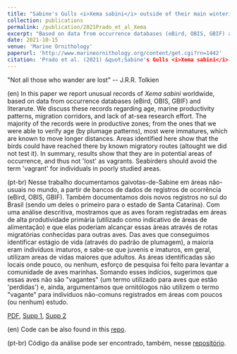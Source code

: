 ```yaml
---
title: "Sabine's Gulls <i>Xema sabini</i> outside of their main wintering areas are not necessarily vagrants"
collection: publications
permalink: /publication/2021Prado_et_al_Xema
excerpt: "Based on data from occurrence databases (eBird, OBIS, GBIF) and literarute, we report on unusual records of Sabine's Gulls worldwide -- usually refered as "vagrants". We discuss these records regarding age, marine productivity patterns, migration corridors, and lack of at-sea research effort, showing that they are in potential areas of occurrence, and thus not 'lost' as vagrants."
date: 2021-10-15
venue: 'Marine Ornithology'
paperurl: 'http://www.marineornithology.org/content/get.cgi?rn=1442'
citation: 'Prado et al. (2021) &quot;Sabine's Gulls <i>Xema sabini</i> outside of their main wintering areas are not necessarily vagrants.&quot; <i>Mar. Ornithol.</i> 49: 349-357.'
---
```

"Not all those who wander are lost" -- J.R.R. Tolkien

(en)  In this paper we report unusual records of *Xema sabini* worldwide, based on data from occurrence databases (eBird, OBIS, GBIF) and literarute. We discuss these records regarding age, marine productivity patterns, migration corridors, and lack of at-sea research effort. The majority of the records were in productive zones; from the ones that we were able to verify age (by plumage patterns), most were immatures, which are known to move longer distances. Areas identified here show that the birds could have reached there by known migratory routes (altought we did not test it). In summary, results show that they are in potential areas of occurrence, and thus not 'lost' as vagrants. Seabirders should avoid the term 'vagrant' for individuals in poorly studied areas.

(pt-br)  Nesse trabalho documentamos gaivotas-de-Sabine em áreas não-usuais no mundo, a partir de bancos de dados de registros de ocorrência (eBird, OBIS, GBIF). Também documentamos dois novos registros no sul do Brasil (sendo um deles o primeiro para o estado de Santa Catarina). Com uma análise descritiva, mostramos que as aves foram registradas em áreas de alta produtividade primária (utilizado como indicativo de áreas de alimentação) e que elas poderiam alcançar essas áreas através de rotas migratórias conhecidas para outras aves. Das aves que conseguimos identificar estágio de vida (através do padrão de plumagem), a maioria eram indivíduos imaturos, e sabe-se que juvenis e imaturos, em geral, utilizam areas de vidas maiores que adultos. As áreas identificadas são locais onde pouco, ou nenhum, esforço de pesquisa foi feito para levantar a comunidade de aves marinhas. Somando esses indícios, sugerimos que essas aves não são "vagantes" (um termo utilizado para aves que estão 'perdidas') e, ainda, argumentamos que ornitólogos não utilizem o termo "vagante" para indivíduos não-comuns registrados em áreas com poucos (ou nenhum) estudo.

[PDF](http://nwdaudt.github.io/files/2021_Prado_et_al_MarOrnithol_SabinesGull.pdf), [Supp 1](http://nwdaudt.github.io/files/2021_Prado_et_al_MarOrnithol_SabinesGull_Appendix1.pdf), [Supp 2](http://nwdaudt.github.io/files/2021_Prado_et_al_MarOrnithol_SabinesGull_Appendix2.pdf)

(en) Code can be also found in this [repo](https://github.com/nwdaudt/xema_sabini).

(pt-br) Código da análise pode ser encontrado, também, nesse [repositório](https://github.com/nwdaudt/xema_sabini).
